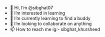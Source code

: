 - 👋 Hi, I’m @sibghat07
- 👀 I’m interested in learning
- 🌱 I’m currently learning to find a buddy
- 💞️ I’m looking to collaborate on anything
- 📫 How to reach me ig:- sibghat_khursheed

<!---
sibghat07/sibghat07 is a ✨ special ✨ repository because its `README.md` (this file) appears on your GitHub profile.
You can click the Preview link to take a look at your changes.
--->
